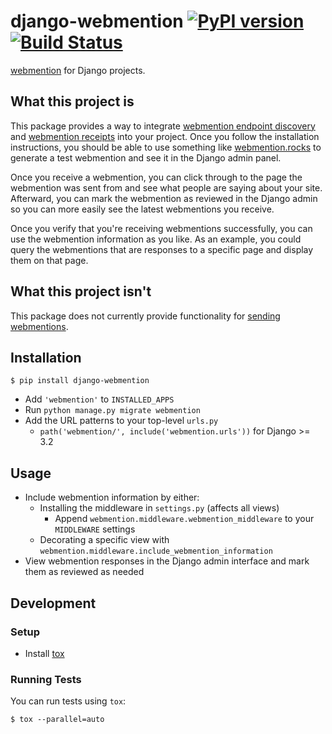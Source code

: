 # django-webmention [![PyPI version](https://badge.fury.io/py/django-webmention.svg)](https://badge.fury.io/py/django-webmention) [![Build Status](https://travis-ci.org/easy-as-python/django-webmention.svg?branch=master)](https://travis-ci.org/easy-as-python/django-webmention)

[webmention](https://www.w3.org/TR/webmention/) for Django projects.

## What this project is

This package provides a way to integrate [webmention endpoint discovery](https://www.w3.org/TR/webmention/#sender-discovers-receiver-webmention-endpoint) and [webmention receipts](https://www.w3.org/TR/webmention/#receiving-webmentions) into your project. Once you follow the installation instructions, you should be able to use something like [webmention.rocks](https://webmention.rocks/) to generate a test webmention and see it in the Django admin panel.

Once you receive a webmention, you can click through to the page the webmention was sent from and see what people are saying about your site. Afterward, you can mark the webmention as reviewed in the Django admin so you can more easily see the latest webmentions you receive.

Once you verify that you're receiving webmentions successfully, you can use the webmention information as you like. As an example, you could query the webmentions that are responses to a specific page and display them on that page.

## What this project isn't

This package does not currently provide functionality for [sending webmentions](https://www.w3.org/TR/webmention/#sending-webmentions).

## Installation

`$ pip install django-webmention`

* Add `'webmention'` to `INSTALLED_APPS`
* Run `python manage.py migrate webmention`
* Add the URL patterns to your top-level `urls.py`
    * `path('webmention/', include('webmention.urls'))` for Django >= 3.2

## Usage

* Include webmention information by either:
    * Installing the middleware in `settings.py` (affects all views)
        * Append `webmention.middleware.webmention_middleware` to your `MIDDLEWARE` settings
    * Decorating a specific view with `webmention.middleware.include_webmention_information`
* View webmention responses in the Django admin interface and mark them as reviewed as needed

## Development

### Setup

* Install [tox](https://tox.readthedocs.io)

### Running Tests

You can run tests using `tox`:

```shell
$ tox --parallel=auto
```

